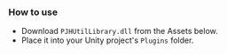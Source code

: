### How to use
- Download `PJHUtilLibrary.dll` from the Assets below.
- Place it into your Unity project's `Plugins` folder.
